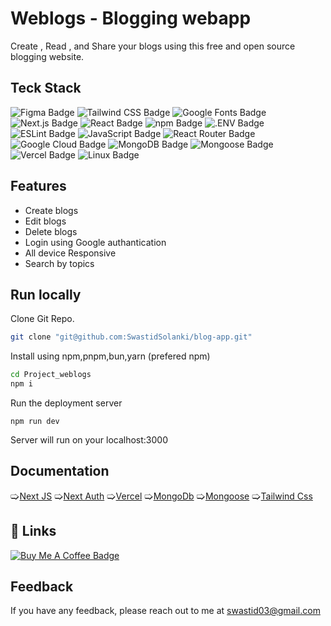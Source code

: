 
# Weblogs - Blogging webapp

Create , Read , and Share your blogs using this free and open source blogging website.


## Teck Stack

![Figma Badge](https://img.shields.io/badge/Figma-F24E1E?logo=figma&logoColor=fff&style=for-the-badge)
![Tailwind CSS Badge](https://img.shields.io/badge/Tailwind%20CSS-06B6D4?logo=tailwindcss&logoColor=fff&style=for-the-badge)
![Google Fonts Badge](https://img.shields.io/badge/Google%20Fonts-4285F4?logo=googlefonts&logoColor=fff&style=for-the-badge)
![Next.js Badge](https://img.shields.io/badge/Next.js-000?logo=nextdotjs&logoColor=fff&style=for-the-badge)
![React Badge](https://img.shields.io/badge/React-61DAFB?logo=react&logoColor=000&style=for-the-badge)
![npm Badge](https://img.shields.io/badge/npm-CB3837?logo=npm&logoColor=fff&style=for-the-badge)
![.ENV Badge](https://img.shields.io/badge/.ENV-ECD53F?logo=dotenv&logoColor=000&style=for-the-badge)
![ESLint Badge](https://img.shields.io/badge/ESLint-4B32C3?logo=eslint&logoColor=fff&style=for-the-badge)
![JavaScript Badge](https://img.shields.io/badge/JavaScript-F7DF1E?logo=javascript&logoColor=000&style=for-the-badge)
![React Router Badge](https://img.shields.io/badge/React%20Router-CA4245?logo=reactrouter&logoColor=fff&style=for-the-badge)
![Google Cloud Badge](https://img.shields.io/badge/Google%20Cloud-4285F4?logo=googlecloud&logoColor=fff&style=for-the-badge)
![MongoDB Badge](https://img.shields.io/badge/MongoDB-47A248?logo=mongodb&logoColor=fff&style=for-the-badge)
![Mongoose Badge](https://img.shields.io/badge/Mongoose-800?logo=mongoose&logoColor=fff&style=for-the-badge)
![Vercel Badge](https://img.shields.io/badge/Vercel-000?logo=vercel&logoColor=fff&style=for-the-badge)
![Linux Badge](https://img.shields.io/badge/Linux-FCC624?logo=linux&logoColor=000&style=for-the-badge)


## Features

- Create blogs
- Edit blogs
- Delete blogs
- Login using Google authantication
- All device Responsive
- Search by topics


## Run locally

Clone Git Repo.

```bash
git clone "git@github.com:SwastidSolanki/blog-app.git"
```
Install using npm,pnpm,bun,yarn
(prefered npm)
```bash
cd Project_weblogs
npm i 
```
Run the deployment server
```
npm run dev
```
Server will run on your localhost:3000

## Documentation

🢡[Next JS](https://nextjs.org/)
🢡[Next Auth](https://next-auth.js.org/)
🢡[Vercel](https://vercel.com/home)
🢡[MongoDb](https://www.mongodb.com/products/platform/atlas-database)
🢡[Mongoose](https://mongoosejs.com/)
🢡[Tailwind Css](https://tailwindcss.com/)


## 🔗 Links
[![Buy Me A Coffee Badge](https://img.shields.io/badge/Buy%20Me%20A%20Coffee-FD0?logo=buymeacoffee&logoColor=000&style=for-the-badge)](https://www.buymeacoffee.com/swastid)
## Feedback

If you have any feedback, please reach out to me at swastid03@gmail.com



